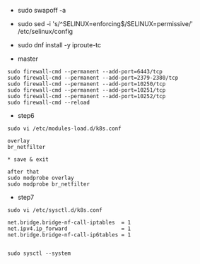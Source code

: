 * sudo swapoff -a

* sudo sed -i 's/^SELINUX=enforcing$/SELINUX=permissive/' /etc/selinux/config

* sudo dnf install -y iproute-tc

* master
```
sudo firewall-cmd --permanent --add-port=6443/tcp
sudo firewall-cmd --permanent --add-port=2379-2380/tcp
sudo firewall-cmd --permanent --add-port=10250/tcp
sudo firewall-cmd --permanent --add-port=10251/tcp
sudo firewall-cmd --permanent --add-port=10252/tcp
sudo firewall-cmd --reload
```

* step6
```
sudo vi /etc/modules-load.d/k8s.conf

overlay
br_netfilter

* save & exit

after that
sudo modprobe overlay
sudo modprobe br_netfilter
```

* step7

```
sudo vi /etc/sysctl.d/k8s.conf

net.bridge.bridge-nf-call-iptables  = 1
net.ipv4.ip_forward                 = 1
net.bridge.bridge-nf-call-ip6tables = 1


sudo sysctl --system
```

